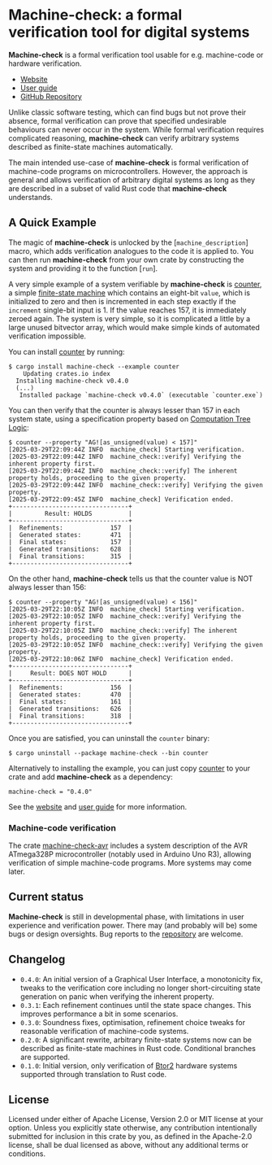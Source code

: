 # **Machine-check**: a formal verification tool for digital systems

**Machine-check** is a formal verification tool usable for e.g. machine-code 
or hardware verification.
- [Website](https://machine-check.org)
- [User guide](https://book.machine-check.org)
- [GitHub Repository](https://github.com/onderjan/machine-check)

Unlike classic software testing, which can find bugs but not prove their absence,
formal verification can prove that specified undesirable behaviours can never occur
in the system. While formal verification requires complicated reasoning, **machine-check**
can verify arbitrary systems described as finite-state machines automatically.

The main intended use-case of **machine-check** is formal verification of machine-code programs 
on microcontrollers. However, the approach is general and allows verification 
of arbitrary digital systems as long as they are described in a subset of valid Rust code 
that **machine-check** understands.

## A Quick Example
The magic of **machine-check** is unlocked by the [`machine_description`] macro, which adds verification 
analogues to the code it is applied to. You can then run **machine-check** from your own crate by 
constructing the system and providing it to the function [`run`].

A very simple example of a system verifiable by **machine-check** is 
[counter](https://docs.rs/crate/machine-check/0.4.0/source/examples/counter.rs), 
a simple [finite-state machine](https://en.wikipedia.org/wiki/Finite-state_machine) which contains 
an eight-bit `value`, which is initialized to zero and then is incremented in each step exactly
if the `increment` single-bit input is 1. If the value reaches 157, it is immediately zeroed again. 
The system is very simple, so it is complicated a little by a large unused bitvector array,
which would make simple kinds of automated verification impossible.

You can install 
[counter](https://docs.rs/crate/machine-check/0.4.0/source/examples/counter.rs) by running:
```console
$ cargo install machine-check --example counter
    Updating crates.io index
  Installing machine-check v0.4.0
  (...)
   Installed package `machine-check v0.4.0` (executable `counter.exe`)
```
You can then verify that the counter is always lesser than 157 in each system state, 
using a specification property based on 
[Computation Tree Logic](https://en.wikipedia.org/wiki/Computation_tree_logic):
```console
$ counter --property "AG![as_unsigned(value) < 157]"
[2025-03-29T22:09:44Z INFO  machine_check] Starting verification.
[2025-03-29T22:09:44Z INFO  machine_check::verify] Verifying the inherent property first.
[2025-03-29T22:09:44Z INFO  machine_check::verify] The inherent property holds, proceeding to the given property.
[2025-03-29T22:09:44Z INFO  machine_check::verify] Verifying the given property.
[2025-03-29T22:09:45Z INFO  machine_check] Verification ended.
+--------------------------------+
|         Result: HOLDS          |
+--------------------------------+
|  Refinements:             157  |
|  Generated states:        471  |
|  Final states:            157  |
|  Generated transitions:   628  |
|  Final transitions:       315  |
+--------------------------------+
```

On the other hand, **machine-check** tells us that the counter value is NOT always lesser than 156:
```console
$ counter --property "AG![as_unsigned(value) < 156]"
[2025-03-29T22:10:05Z INFO  machine_check] Starting verification.
[2025-03-29T22:10:05Z INFO  machine_check::verify] Verifying the inherent property first.
[2025-03-29T22:10:05Z INFO  machine_check::verify] The inherent property holds, proceeding to the given property.
[2025-03-29T22:10:05Z INFO  machine_check::verify] Verifying the given property.
[2025-03-29T22:10:06Z INFO  machine_check] Verification ended.
+--------------------------------+
|     Result: DOES NOT HOLD      |
+--------------------------------+
|  Refinements:             156  |
|  Generated states:        470  |
|  Final states:            161  |
|  Generated transitions:   626  |
|  Final transitions:       318  |
+--------------------------------+
```

Once you are satisfied, you can uninstall the `counter` binary:
```console
$ cargo uninstall --package machine-check --bin counter
```

Alternatively to installing the example, you can just copy
[counter](https://docs.rs/crate/machine-check/0.4.0/source/examples/counter.rs) to your crate
and add **machine-check** as a dependency:
```plain
machine-check = "0.4.0"
```

See the [website](https://machine-check.org) and [user guide](https://book.machine-check.org)
for more information.

### Machine-code verification
The crate [machine-check-avr](https://docs.rs/machine-check-avr) includes a system description
of the AVR ATmega328P microcontroller (notably used in Arduino Uno R3), allowing verification
of simple machine-code programs. More systems may come later.

## Current status

**Machine-check** is still in developmental phase, with limitations in user experience 
and verification power. There may (and probably will be) some bugs or design oversights.
Bug reports to the [repository](https://github.com/onderjan/machine-check) are welcome.

## Changelog
 - `0.4.0`: An initial version of a Graphical User Interface, a monotonicity fix,
   tweaks to the verification core including no longer short-circuiting
   state generation on panic when verifying the inherent property.
 - `0.3.1`: Each refinement continues until the state space changes. This improves 
   performance a bit in some scenarios.
 - `0.3.0`: Soundness fixes, optimisation, refinement choice tweaks for reasonable
   verification of machine-code systems.
 - `0.2.0`: A significant rewrite, arbitrary finite-state systems now can be described 
   as finite-state machines in Rust code. Conditional branches are supported.
 - `0.1.0`: Initial version, only verification of 
   [Btor2](https://link.springer.com/chapter/10.1007/978-3-319-96145-3_32) hardware 
   systems supported through translation to Rust code.

## License

Licensed under either of Apache License, Version 2.0 or MIT license at your option.
Unless you explicitly state otherwise, any contribution intentionally submitted 
for inclusion in this crate by you, as defined in the Apache-2.0 license, shall be 
dual licensed as above, without any additional terms or conditions.
